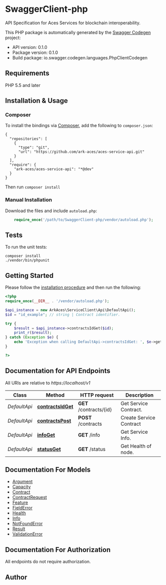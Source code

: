 # SwaggerClient-php
API Specification for Aces Services for blockchain interoperability.

This PHP package is automatically generated by the [Swagger Codegen](https://github.com/swagger-api/swagger-codegen) project:

- API version: 0.1.0
- Package version: 0.1.0
- Build package: io.swagger.codegen.languages.PhpClientCodegen

## Requirements

PHP 5.5 and later

## Installation & Usage
### Composer

To install the bindings via [Composer](http://getcomposer.org/), add the following to `composer.json`:

```
{
  "repositories": [
    {
      "type": "git",
      "url": "https://github.com/ark-aces/aces-service-api.git"
    }
  ],
  "require": {
    "ark-aces/aces-service-api": "*@dev"
  }
}
```

Then run `composer install`

### Manual Installation

Download the files and include `autoload.php`:

```php
    require_once('/path/to/SwaggerClient-php/vendor/autoload.php');
```

## Tests

To run the unit tests:

```
composer install
./vendor/bin/phpunit
```

## Getting Started

Please follow the [installation procedure](#installation--usage) and then run the following:

```php
<?php
require_once(__DIR__ . '/vendor/autoload.php');

$api_instance = new ArkAces\ServiceClient\Api\DefaultApi();
$id = "id_example"; // string | Contract identifier.

try {
    $result = $api_instance->contractsIdGet($id);
    print_r($result);
} catch (Exception $e) {
    echo 'Exception when calling DefaultApi->contractsIdGet: ', $e->getMessage(), PHP_EOL;
}

?>
```

## Documentation for API Endpoints

All URIs are relative to *https://localhost/v1*

Class | Method | HTTP request | Description
------------ | ------------- | ------------- | -------------
*DefaultApi* | [**contractsIdGet**](docs/Api/DefaultApi.md#contractsidget) | **GET** /contracts/{id} | Get Service Contract.
*DefaultApi* | [**contractsPost**](docs/Api/DefaultApi.md#contractspost) | **POST** /contracts | Create Service Contract
*DefaultApi* | [**infoGet**](docs/Api/DefaultApi.md#infoget) | **GET** /info | Get Service Info.
*DefaultApi* | [**statusGet**](docs/Api/DefaultApi.md#statusget) | **GET** /status | Get Health of node.


## Documentation For Models

 - [Argument](docs/Model/Argument.md)
 - [Capacity](docs/Model/Capacity.md)
 - [Contract](docs/Model/Contract.md)
 - [ContractRequest](docs/Model/ContractRequest.md)
 - [Feature](docs/Model/Feature.md)
 - [FieldError](docs/Model/FieldError.md)
 - [Health](docs/Model/Health.md)
 - [Info](docs/Model/Info.md)
 - [NotFoundError](docs/Model/NotFoundError.md)
 - [Result](docs/Model/Result.md)
 - [ValidationError](docs/Model/ValidationError.md)


## Documentation For Authorization

 All endpoints do not require authorization.


## Author




